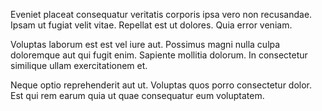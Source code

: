 Eveniet placeat consequatur veritatis corporis ipsa vero non recusandae. Ipsam ut fugiat velit vitae. Repellat est ut dolores. Quia error veniam.
 Voluptas laborum est est vel iure aut. Possimus magni nulla culpa doloremque aut qui fugit enim. Sapiente mollitia dolorum. In consectetur similique ullam exercitationem et.
 Neque optio reprehenderit aut ut. Voluptas quos porro consectetur dolor. Est qui rem earum quia ut quae consequatur eum voluptatem.